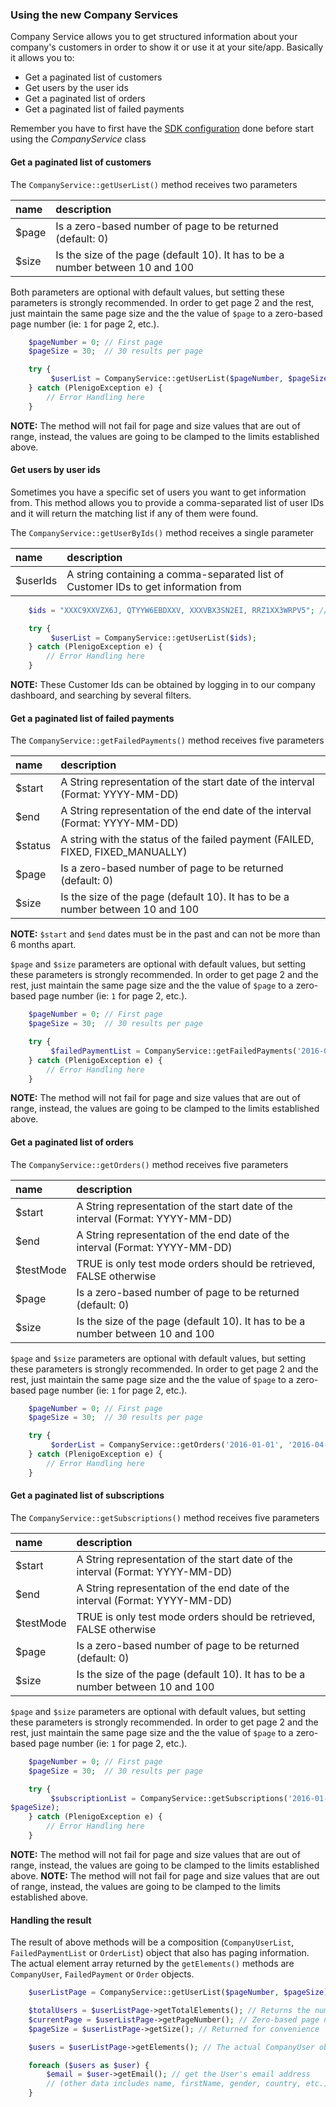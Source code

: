 ### Using the new Company Services

Company Service allows you to get structured information about your company's customers in order to show it or use it at your site/app. Basically it allows you to:

* Get a paginated list of customers
* Get users by the user ids
* Get a paginated list of orders
* Get a paginated list of failed payments

Remember you have to first have the [SDK configuration](https://github.com/plenigo/plenigo_php_sdk/wiki/Configuration) done before start using the _CompanyService_ class

#### Get a paginated list of customers

The `CompanyService::getUserList()` method receives two parameters

| name       | description                                                                   |
|:-----------|:------------------------------------------------------------------------------|
| $page      | Is a zero-based number of page to be returned (default: 0)                    |
| $size      | Is the size of the page (default 10). It has to be a number between 10 and 100|

Both parameters are optional with default values, but setting these parameters is strongly recommended. In order to get page 2 and the rest, just maintain the same page size and the the value of `$page` to a zero-based page number (ie: `1` for page 2, etc.).

```php
    $pageNumber = 0; // First page
    $pageSize = 30;  // 30 results per page

    try {
         $userList = CompanyService::getUserList($pageNumber, $pageSize);
    } catch (PlenigoException e) {
        // Error Handling here
    }
```

**NOTE:** The method will not fail for page and size values that are out of range, instead, the values are going to be clamped to the limits established above.

#### Get users by user ids

Sometimes you have a specific set of users you want to get information from. This method allows you to provide a comma-separated list of user IDs and it will return the matching list if any of them were found.

The `CompanyService::getUserByIds()` method receives a single parameter

| name        | description                                                                        |
|:------------|:-----------------------------------------------------------------------------------|
| $userIds    | A string containing a comma-separated list of Customer IDs to get information from |

```php
    $ids = "XXXC9XXVZX6J, QTYYW6EBDXXV, XXXVBX3SN2EI, RRZ1XX3WRPV5"; // Out special Customers

    try {
         $userList = CompanyService::getUserList($ids);
    } catch (PlenigoException e) {
        // Error Handling here
    }
```

**NOTE:** These Customer Ids can be obtained by logging in to our company dashboard, and searching by several filters.

#### Get a paginated list of failed payments

The `CompanyService::getFailedPayments()` method receives five parameters

| name        | description                                                                    |
|:------------|:-------------------------------------------------------------------------------|
| $start      | A String representation of the start date of the interval (Format: YYYY-MM-DD) |
| $end        | A String representation of the end date of the interval (Format: YYYY-MM-DD)   |
| $status     | A string with the status of the failed payment (FAILED, FIXED, FIXED_MANUALLY) |
| $page       | Is a zero-based number of page to be returned (default: 0)                     |
| $size       | Is the size of the page (default 10). It has to be a number between 10 and 100 |


**NOTE:** `$start` and `$end` dates must be in the past and can not be more than 6 months apart.

`$page` and `$size` parameters are optional with default values, but setting these parameters is strongly recommended. In order to get page 2 and the rest, just maintain the same page size and the the value of `$page` to a zero-based page number (ie: `1` for page 2, etc.).

```php
    $pageNumber = 0; // First page
    $pageSize = 30;  // 30 results per page

    try {
         $failedPaymentList = CompanyService::getFailedPayments('2016-01-01', '2016-04-01', 'FAILED', $pageNumber, $pageSize);
    } catch (PlenigoException e) {
        // Error Handling here
    }
```

**NOTE:** The method will not fail for page and size values that are out of range, instead, the values are going to be clamped to the limits established above.


#### Get a paginated list of orders

The `CompanyService::getOrders()` method receives five parameters

| name        | description                                                                    |
|:------------|:-------------------------------------------------------------------------------|
| $start      | A String representation of the start date of the interval (Format: YYYY-MM-DD) |
| $end        | A String representation of the end date of the interval (Format: YYYY-MM-DD)   |
| $testMode   | TRUE is only test mode orders should be retrieved, FALSE otherwise             |
| $page       | Is a zero-based number of page to be returned (default: 0)                     |
| $size       | Is the size of the page (default 10). It has to be a number between 10 and 100 |


`$page` and `$size` parameters are optional with default values, but setting these parameters is strongly recommended. In order to get page 2 and the rest, just maintain the same page size and the the value of `$page` to a zero-based page number (ie: `1` for page 2, etc.).

```php
    $pageNumber = 0; // First page
    $pageSize = 30;  // 30 results per page

    try {
         $orderList = CompanyService::getOrders('2016-01-01', '2016-04-01', FALSE, $pageNumber, $pageSize);
    } catch (PlenigoException e) {
        // Error Handling here
    }
```

#### Get a paginated list of subscriptions

The `CompanyService::getSubscriptions()` method receives five parameters

| name        | description                                                                    |
|:------------|:-------------------------------------------------------------------------------|
| $start      | A String representation of the start date of the interval (Format: YYYY-MM-DD) |
| $end        | A String representation of the end date of the interval (Format: YYYY-MM-DD)   |
| $testMode   | TRUE is only test mode orders should be retrieved, FALSE otherwise             |
| $page       | Is a zero-based number of page to be returned (default: 0)                     |
| $size       | Is the size of the page (default 10). It has to be a number between 10 and 100 |


`$page` and `$size` parameters are optional with default values, but setting these parameters is strongly recommended. In order to get page 2 and the rest, just maintain the same page size and the the value of `$page` to a zero-based page number (ie: `1` for page 2, etc.).

```php
    $pageNumber = 0; // First page
    $pageSize = 30;  // 30 results per page

    try {
         $subscriptionList = CompanyService::getSubscriptions('2016-01-01', '2016-04-01', FALSE, $pageNumber,
$pageSize);
    } catch (PlenigoException e) {
        // Error Handling here
    }
```

**NOTE:** The method will not fail for page and size values that are out of range, instead, the values are going to be clamped to the limits established above.
**NOTE:** The method will not fail for page and size values that are out of range, instead, the values are going to be clamped to the limits established above.

#### Handling the result

The result of above methods will be a composition (`CompanyUserList`, `FailedPaymentList` or `OrderList`) object that also has paging information. The actual element array returned by the `getElements()` methods are `CompanyUser`, `FailedPayment` or `Order` objects.

```php
    $userListPage = CompanyService::getUserList($pageNumber, $pageSize); // from the sample avobe

    $totalUsers = $userListPage->getTotalElements(); // Returns the number of total users in the company (or in your id list)
    $currentPage = $userListPage->getPageNumber(); // Zero-based page number
    $pageSize = $userListPage->getSize(); // Returned for convenience

    $users = $userListPage->getElements(); // The actual CompanyUser objects

    foreach ($users as $user) {
        $email = $user->getEmail(); // get the User's email address
        // (other data includes name, firstName, gender, country, etc.)
    }
```

